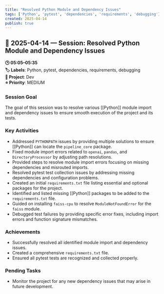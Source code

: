 ```yaml
---
title: "Resolved Python Module and Dependency Issues"
tags: ['Python', 'pytest', 'dependencies', 'requirements', 'debugging']
created: 2025-04-14
publish: true
---
```


## 📅 2025-04-14 — Session: Resolved Python Module and Dependency Issues

**🕒 05:05–05:35**  
**🏷️ Labels**: Python, pytest, dependencies, requirements, debugging  
**📂 Project**: Dev  
**⭐ Priority**: MEDIUM  


### Session Goal
The goal of this session was to resolve various [[Python]] module import and dependency issues to ensure smooth execution of the project and its tests.

### Key Activities
- Addressed `PYTHONPATH` issues by providing multiple solutions to ensure [[Python]] can locate the `pipeline_core` package.
- Fixed module import errors related to `openai`, `pandas`, and `DirectoryProcessor` by adjusting path resolutions.
- Provided steps to resolve module import errors focusing on missing dependencies and misrouted imports.
- Resolved pytest test collection issues by addressing missing dependencies and configuration problems.
- Created an initial `requirements.txt` file listing essential and optional packages for the project.
- Identified and listed missing [[Python]] packages to be added to the `requirements.txt` file.
- Guided on installing `faiss-cpu` to resolve `ModuleNotFoundError` for the `faiss` module.
- Debugged test failures by providing specific error fixes, including import errors and function signature mismatches.

### Achievements
- Successfully resolved all identified module import and dependency issues.
- Created a comprehensive `requirements.txt` file.
- Ensured all pytest tests are recognized and collected properly.

### Pending Tasks
- Monitor the project for any new dependency issues that may arise in future development.
